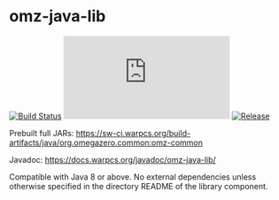 # omz-java-lib

[![Build Status](https://sw-ci.warpcs.org/api/badges/omegazero/omz-java-lib/status.svg)](https://sw-ci.warpcs.org/omegazero/omz-java-lib)
[![Documentation Build Status](https://docs.warpcs.org/ci/gen/badge.php?owner=omegazero&repo=omz-java-lib)](https://docs.warpcs.org/ci/#/repos/omegazero/omz-java-lib)
[![Release](https://api.warpcs.org/v1/git/getrepobadge?author=omegazero&repository=omz-java-lib&metric=release&color=09b&width=100)](https://sw-vc.warpcs.org/omegazero/omz-java-lib/releases)

Prebuilt full JARs: <https://sw-ci.warpcs.org/build-artifacts/java/org.omegazero.common:omz-common>

Javadoc: <https://docs.warpcs.org/javadoc/omz-java-lib/>

Compatible with Java 8 or above. No external dependencies unless otherwise specified in the directory README of the library component.


